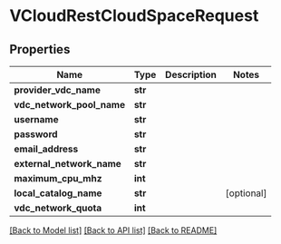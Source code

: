 # VCloudRestCloudSpaceRequest

## Properties
Name | Type | Description | Notes
------------ | ------------- | ------------- | -------------
**provider_vdc_name** | **str** |  | 
**vdc_network_pool_name** | **str** |  | 
**username** | **str** |  | 
**password** | **str** |  | 
**email_address** | **str** |  | 
**external_network_name** | **str** |  | 
**maximum_cpu_mhz** | **int** |  | 
**local_catalog_name** | **str** |  | [optional] 
**vdc_network_quota** | **int** |  | 

[[Back to Model list]](../README.md#documentation-for-models) [[Back to API list]](../README.md#documentation-for-api-endpoints) [[Back to README]](../README.md)



